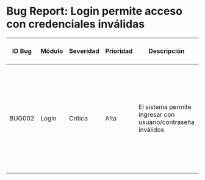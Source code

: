 # Bug Report: Login permite acceso con credenciales inválidas

| ID Bug  | Módulo | Severidad | Prioridad | Descripción | Pasos para Reproducir | Datos de Prueba | Resultado Esperado | Resultado Obtenido | Estado |
|---------|--------|-----------|-----------|-------------|-----------------------|-----------------|--------------------|--------------------|--------|
| BUG002  | Login  | Crítica   | Alta      | El sistema permite ingresar con usuario/contraseña inválidos | 1. Abrir la aplicación <br> 2. Ingresar un usuario no registrado <br> 3. Ingresar una contraseña inválida <br> 4. Hacer clic en "Iniciar sesión" | Usuario: fake@test.com <br> Contraseña: WrongPass123 | El sistema debe rechazar el acceso y mostrar mensaje de error: "Usuario o contraseña inválidos" | El sistema permite ingresar y muestra el panel principal | Abierto |
